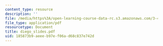 ```yaml
---
content_type: resource
description: ''
file: /media/https%3A/open-learning-course-data-rc.s3.amazonaws.com/3-45-magnetic-materials-spring-2004/185873b9aeeeb97ef06ad68c837e742d_diego_slides.pdf
file_type: application/pdf
resourcetype: Document
title: diego_slides.pdf
uid: 185873b9-aeee-b97e-f06a-d68c837e742d
---
```


